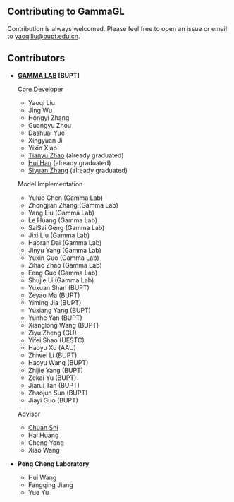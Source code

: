## Contributing to GammaGL

Contribution is always welcomed. Please feel free to open an issue or email to yaoqiliu@bupt.edu.cn.

## Contributors

- **[GAMMA LAB](https://github.com/BUPT-GAMMA) [BUPT]**
  
  Core Developer
  
  - Yaoqi Liu
  - Jing Wu
  - Hongyi Zhang
  - Guangyu Zhou
  - Dashuai Yue
  - Xingyuan Ji
  - Yixin Xiao
  - [Tianyu Zhao](https://github.com/Theheavens) (already graduated)
  - [Hui Han](https://github.com/clearhanhui) (already graduated)
  - [Siyuan Zhang](https://github.com/zsy0828) (already graduated)
  
  Model Implementation
  
  - Yuluo Chen (Gamma Lab)
  - Zhongjian Zhang (Gamma Lab)
  - Yang Liu (Gamma Lab)
  - Le Huang (Gamma Lab)
  - SaiSai Geng (Gamma Lab)
  - Jixi Liu (Gamma Lab)
  - Haoran Dai (Gamma Lab)
  - Jinyu Yang (Gamma Lab)
  - Yuxin Guo (Gamma Lab)
  - Zihao Zhao (Gamma Lab)
  - Feng Guo (Gamma Lab)
  - Shujie Li (Gamma Lab)
  - Yuxuan Shan (BUPT)
  - Zeyao Ma (BUPT)
  - Yiming Jia (BUPT)
  - Yuxiang Yang (BUPT)
  - Yunhe Yan (BUPT)
  - Xianglong Wang (BUPT)
  - Ziyu Zheng (GU)
  - Yifei Shao (UESTC)
  - Haoyu Xu (AAU)
  - Zhiwei Li (BUPT)
  - Haoyu Wang (BUPT)
  - Zhijie Yang (BUPT)
  - Zekai Yu (BUPT)
  - Jiarui Tan (BUPT)
  - Zhaojun Sun (BUPT)
  - Jiayi Guo (BUPT)
  
  Advisor
  
  - [Chuan Shi](http://shichuan.org/)
  - Hai Huang
  - Cheng Yang
  - Xiao Wang
  
- **Peng Cheng Laboratory**
  
  - Hui Wang
  - Fangqing Jiang
  - Yue Yu
